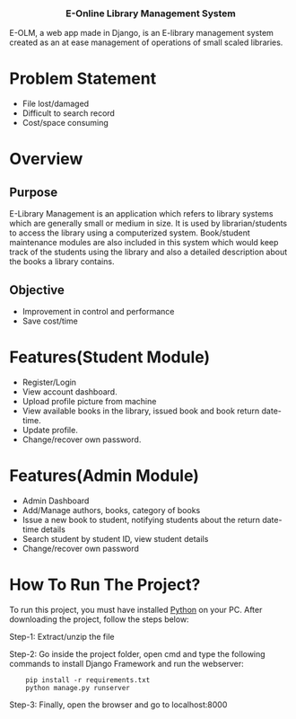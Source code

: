   <h3 align="center"><b>E-Online Library Management System</b></h3>

E-OLM, a web app made in Django, is an E-library management system created as an at ease management of operations of small scaled libraries.

# Problem Statement

- File lost/damaged
- Difficult to search record
- Cost/space consuming

# Overview

## Purpose

E-Library Management is an application which refers to library systems which are generally small or medium in size. It is used by librarian/students to access the library using a computerized system. Book/student maintenance modules are also included in this system which would keep track of the students using the library and also a detailed description about the books a library contains.

## Objective

- Improvement in control and performance
- Save cost/time

# Features(Student Module)

- Register/Login
- View account dashboard.
- Upload profile picture from machine
- View available books in the library, issued book and book return date-time.
- Update profile.
- Change/recover own password.

# Features(Admin Module)

- Admin Dashboard
- Add/Manage authors, books, category of books
- Issue a new book to student, notifying students about the return date-time details
- Search student by student ID, view student details
- Change/recover own password

# How To Run The Project?

To run this project, you must have installed <a href= "https://www.python.org/" target="_blank">Python</a> on your PC. After downloading the project, follow the steps below:

Step-1: Extract/unzip the file

Step-2: Go inside the project folder, open cmd and type the following commands to install Django Framework and run the webserver:

        pip install -r requirements.txt
        python manage.py runserver

Step-3: Finally, open the browser and go to localhost:8000

